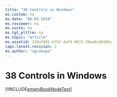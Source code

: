 ```yaml
---
title: "38 Controls in Windows"
ms.custom: na
ms.date: "06-05-2016"
ms.reviewer: na
ms.suite: na
ms.tgt_pltfrm: na
ms.topic: "article"
ms.assetid: 310af091-b7b7-4af4-9672-39ee8cb818bc
caps.latest.revision: 2
ms.author: "sgroespe"
---
```

# 38 Controls in Windows
[!INCLUDE[emptyBookNodeText](../../Finance/includes/emptybooknodetext_md.md)]